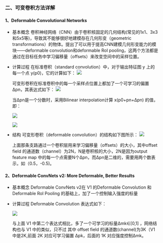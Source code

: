 ### 二、可变卷积方法详解

#### 1、Deformable Convolutional Networks

+ 基本概念
  卷积神经网络（CNN）由于卷积核固定的几何结构(常见的1x1、3x3和5x5等)，导致其不能够很好地建模存在几何形变（geometric transformations）的物体。提出了可以用于提高CNN建模几何形变能力的模块——deformable convolution和deformable RoI pooling，这两个方法都是通过在目标任务中学习偏移量（offsets）来改变空间中的采样位置。

+ 计算过程
  在标准卷积（standard convolution）中，对于输出特征图 y 上的每一个点 y(p0)，它的计算如下：
  ![](https://ai-studio-static-online.cdn.bcebos.com/b6a65fb4570742c0b7cc64739b94fccfe1ec0563cf88436a9e4582de0c016800)

  

  可变形卷积在标准卷积中的每一个采样点位置上都加了一个可学习的偏置Δpn，其表达式如下：
  ![](https://ai-studio-static-online.cdn.bcebos.com/9f6c4fbd2bbf442594cfc1f192b5b195689204da24084a6fb16992dc9a6fd3dc)

  当Δpn是一个分数时，采用Bilinear interpolation计算 x(p0+pn+Δpn) 的值，即：

  ![](https://ai-studio-static-online.cdn.bcebos.com/18dec319dced426c98070808a0eaa8c4876ece3aa0c342c7be1e58f2660f7e70)

  ![](https://ai-studio-static-online.cdn.bcebos.com/ba31d25496544e448074c8f68c8c240a1b87a9d72187479fb9207021c0c3c22b)

+ 结构
  可变形卷积（deformable convolution）的结构如下图所示：
  ![](https://ai-studio-static-online.cdn.bcebos.com/4ffbc0c6b75045088cd4988c658dee8ae40aeade42d94c92920d89139025fc22)

  

  上面那条支路通过一个卷积层用来学习偏移量（offsets）的大小，其中offset field 的通道数（channel）为2N，N是卷积核的大小，2N是因为output feature map 中的每一个点需要N个Δpn，而Δpn是二维的，需要用两个数表示，如（0.5，-0.5)。

#### 2、Deformable ConvNets v2: More Deformable, Better Results

+ 基本概念
  Deformable ConvNets v2在 V1 的Deformable Convolution 和Deformable RoI Pooling 的基础上，加了一个控制输入强度的标量

+ 计算过程
  Deformable Convolution 表达式如下：

  

  ![](https://ai-studio-static-online.cdn.bcebos.com/6f469f8bdd1744a3884f4e071ae0760043cdf91c13fb498ab1e4724eb8473c00)

  

  与上面 V1 中第二个表达式相比，多了一个可学习的标量Δmk∈[0,1] ，网络结构也与 V1 中的类似，只不过 其中 offset field 的通道数(channel)为3K（V1中是2K,前面 2K 对应可学习偏置 Δpk，后面的 1K 对应强度控制Δmk。

